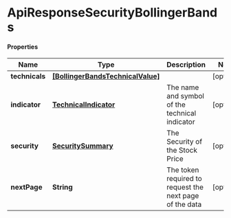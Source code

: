 # ApiResponseSecurityBollingerBands

#### Properties
Name | Type | Description | Notes
------------ | ------------- | ------------- | -------------
**technicals** | [**[BollingerBandsTechnicalValue]**](BollingerBandsTechnicalValue.md) |  | [optional] 
**indicator** | [**TechnicalIndicator**](TechnicalIndicator.md) | The name and symbol of the technical indicator | [optional] 
**security** | [**SecuritySummary**](SecuritySummary.md) | The Security of the Stock Price | [optional] 
**nextPage** | **String** | The token required to request the next page of the data | [optional] 



